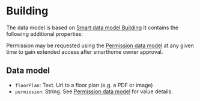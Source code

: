 # Building

The data model is based on [Smart data model Building](https://github.com/smart-data-models/dataModel.Building)
It contains the following additional properties:

Permission may be requested using the [Permission data model](https://github.com/inspire-datamodel/SmartBuilding/Permission/docs/spec.md) at any given time to gain extended access after smarthome owner approval.

## Data model
- `floorPlan`: Text. Url to a floor plan (e.g. a PDF or image)
- `permission`: String. See [Permission data model](https://github.com/inspire-datamodel/SmartBuilding/Permission/docs/spec.md) for value details.
